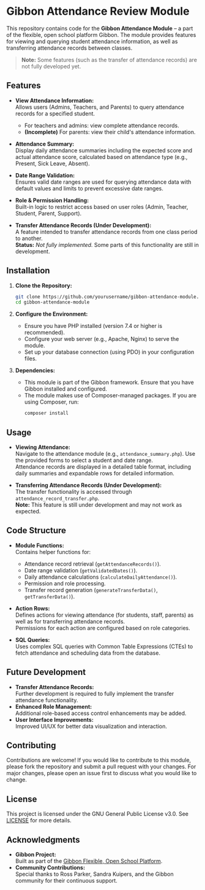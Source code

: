 # Gibbon Attendance Review Module

This repository contains code for the **Gibbon Attendance Module** – a part of the flexible, open school platform Gibbon. The module provides features for viewing and querying student attendance information, as well as transferring attendance records between classes.

> **Note:** Some features (such as the transfer of attendance records) are not fully developed yet.

## Features

- **View Attendance Information:**  
  Allows users (Admins, Teachers, and Parents) to query attendance records for a specified student.  
  - For teachers and admins: view complete attendance records.
  - **(Incomplete)** For parents: view their child's attendance information.

- **Attendance Summary:**  
  Display daily attendance summaries including the expected score and actual attendance score, calculated based on attendance type (e.g., Present, Sick Leave, Absent).

- **Date Range Validation:**  
  Ensures valid date ranges are used for querying attendance data with default values and limits to prevent excessive date ranges.

- **Role & Permission Handling:**  
  Built-in logic to restrict access based on user roles (Admin, Teacher, Student, Parent, Support).

- **Transfer Attendance Records (Under Development):**  
  A feature intended to transfer attendance records from one class period to another.  
  **Status:** *Not fully implemented.* Some parts of this functionality are still in development.

## Installation

1. **Clone the Repository:**
    ```bash
    git clone https://github.com/yourusername/gibbon-attendance-module.git
    cd gibbon-attendance-module
    ```

2. **Configure the Environment:**
    - Ensure you have PHP installed (version 7.4 or higher is recommended).
    - Configure your web server (e.g., Apache, Nginx) to serve the module.
    - Set up your database connection (using PDO) in your configuration files.

3. **Dependencies:**
    - This module is part of the Gibbon framework. Ensure that you have Gibbon installed and configured.
    - The module makes use of Composer-managed packages. If you are using Composer, run:
      ```bash
      composer install
      ```

## Usage

- **Viewing Attendance:**  
  Navigate to the attendance module (e.g., `attendance_summary.php`). Use the provided forms to select a student and date range.  
  Attendance records are displayed in a detailed table format, including daily summaries and expandable rows for detailed information.

- **Transferring Attendance Records (Under Development):**  
  The transfer functionality is accessed through `attendance_record_transfer.php`.  
  **Note:** This feature is still under development and may not work as expected.

## Code Structure

- **Module Functions:**  
  Contains helper functions for:
  - Attendance record retrieval (`getAttendanceRecords()`).
  - Date range validation (`getValidatedDates()`).
  - Daily attendance calculations (`calculateDailyAttendance()`).
  - Permission and role processing.
  - Transfer record generation (`generateTransferData()`, `getTransferData()`).

- **Action Rows:**  
  Defines actions for viewing attendance (for students, staff, parents) as well as for transferring attendance records.  
  Permissions for each action are configured based on role categories.

- **SQL Queries:**  
  Uses complex SQL queries with Common Table Expressions (CTEs) to fetch attendance and scheduling data from the database.

## Future Development

- **Transfer Attendance Records:**  
  Further development is required to fully implement the transfer attendance functionality.
- **Enhanced Role Management:**  
  Additional role-based access control enhancements may be added.
- **User Interface Improvements:**  
  Improved UI/UX for better data visualization and interaction.

## Contributing

Contributions are welcome! If you would like to contribute to this module, please fork the repository and submit a pull request with your changes. For major changes, please open an issue first to discuss what you would like to change.

## License

This project is licensed under the GNU General Public License v3.0. See [LICENSE](http://www.gnu.org/licenses/) for more details.

## Acknowledgments

- **Gibbon Project:**  
  Built as part of the [Gibbon Flexible, Open School Platform](https://gibbonedu.org/).
- **Community Contributions:**  
  Special thanks to Ross Parker, Sandra Kuipers, and the Gibbon community for their continuous support.

